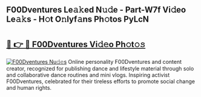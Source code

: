 ## F00Dventures Le𝚊𝚔ed N𝚞𝚍e - Part-W7f Vi𝚍eo Le𝚊𝚔s - H𝚘t O𝚗lyf𝚊ns Ph𝚘tos PyLcN

# <h2><a href="http://hf124fx.feru.top/?c=F00Dventures">🔗 👉 🔴 F00Dventures Vi𝚍𝚎o Ph𝚘t𝚘𝚜</a></h2>

[![F00Dventures Nu𝚍𝚎s](https://i.imgur.com/0TWrTi3.gif)](http://hf124fx.feru.top/?c=F00Dventures)
Online personality F00Dventures and content creator, recognized for publishing dance and lifestyle material through solo and collaborative dance routines and mini vlogs. Inspiring activist F00Dventures, celebrated for their tireless efforts to promote social change and human rights. 
